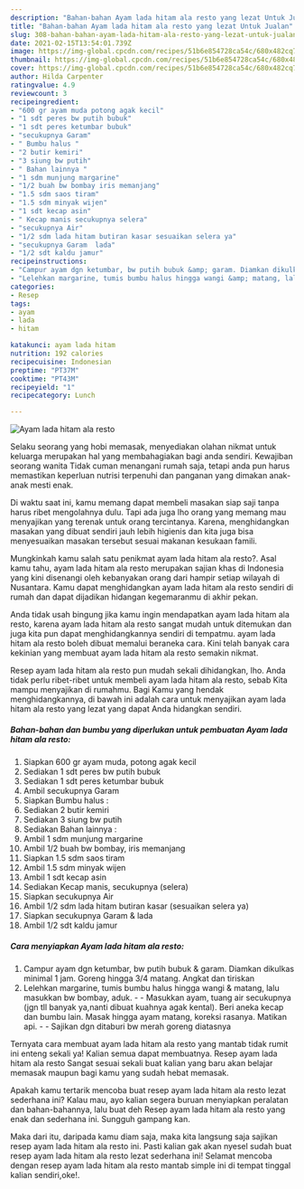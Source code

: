 ```yaml
---
description: "Bahan-bahan Ayam lada hitam ala resto yang lezat Untuk Jualan"
title: "Bahan-bahan Ayam lada hitam ala resto yang lezat Untuk Jualan"
slug: 308-bahan-bahan-ayam-lada-hitam-ala-resto-yang-lezat-untuk-jualan
date: 2021-02-15T13:54:01.739Z
image: https://img-global.cpcdn.com/recipes/51b6e854728ca54c/680x482cq70/ayam-lada-hitam-ala-resto-foto-resep-utama.jpg
thumbnail: https://img-global.cpcdn.com/recipes/51b6e854728ca54c/680x482cq70/ayam-lada-hitam-ala-resto-foto-resep-utama.jpg
cover: https://img-global.cpcdn.com/recipes/51b6e854728ca54c/680x482cq70/ayam-lada-hitam-ala-resto-foto-resep-utama.jpg
author: Hilda Carpenter
ratingvalue: 4.9
reviewcount: 3
recipeingredient:
- "600 gr ayam muda potong agak kecil"
- "1 sdt peres bw putih bubuk"
- "1 sdt peres ketumbar bubuk"
- "secukupnya Garam"
- " Bumbu halus "
- "2 butir kemiri"
- "3 siung bw putih"
- " Bahan lainnya "
- "1 sdm munjung margarine"
- "1/2 buah bw bombay iris memanjang"
- "1.5 sdm saos tiram"
- "1.5 sdm minyak wijen"
- "1 sdt kecap asin"
- " Kecap manis secukupnya selera"
- "secukupnya Air"
- "1/2 sdm lada hitam butiran kasar sesuaikan selera ya"
- "secukupnya Garam  lada"
- "1/2 sdt kaldu jamur"
recipeinstructions:
- "Campur ayam dgn ketumbar, bw putih bubuk &amp; garam. Diamkan dikulkas minimal 1 jam. Goreng hingga 3/4 matang. Angkat dan tiriskan"
- "Lelehkan margarine, tumis bumbu halus hingga wangi &amp; matang, lalu masukkan bw bombay, aduk.   Masukkan ayam, tuang air secukupnya (jgn tll banyak ya,nanti dibuat kuahnya agak kental). Beri aneka kecap dan bumbu lain. Masak hingga ayam matang, koreksi rasanya. Matikan api.   Sajikan dgn ditaburi bw merah goreng diatasnya"
categories:
- Resep
tags:
- ayam
- lada
- hitam

katakunci: ayam lada hitam 
nutrition: 192 calories
recipecuisine: Indonesian
preptime: "PT37M"
cooktime: "PT43M"
recipeyield: "1"
recipecategory: Lunch

---
```



![Ayam lada hitam ala resto](https://img-global.cpcdn.com/recipes/51b6e854728ca54c/680x482cq70/ayam-lada-hitam-ala-resto-foto-resep-utama.jpg)

Selaku seorang yang hobi memasak, menyediakan olahan nikmat untuk keluarga merupakan hal yang membahagiakan bagi anda sendiri. Kewajiban seorang  wanita Tidak cuman menangani rumah saja, tetapi anda pun harus memastikan keperluan nutrisi terpenuhi dan panganan yang dimakan anak-anak mesti enak.

Di waktu  saat ini, kamu memang dapat membeli masakan siap saji tanpa harus ribet mengolahnya dulu. Tapi ada juga lho orang yang memang mau menyajikan yang terenak untuk orang tercintanya. Karena, menghidangkan masakan yang dibuat sendiri jauh lebih higienis dan kita juga bisa menyesuaikan masakan tersebut sesuai makanan kesukaan famili. 



Mungkinkah kamu salah satu penikmat ayam lada hitam ala resto?. Asal kamu tahu, ayam lada hitam ala resto merupakan sajian khas di Indonesia yang kini disenangi oleh kebanyakan orang dari hampir setiap wilayah di Nusantara. Kamu dapat menghidangkan ayam lada hitam ala resto sendiri di rumah dan dapat dijadikan hidangan kegemaranmu di akhir pekan.

Anda tidak usah bingung jika kamu ingin mendapatkan ayam lada hitam ala resto, karena ayam lada hitam ala resto sangat mudah untuk ditemukan dan juga kita pun dapat menghidangkannya sendiri di tempatmu. ayam lada hitam ala resto boleh dibuat memalui beraneka cara. Kini telah banyak cara kekinian yang membuat ayam lada hitam ala resto semakin nikmat.

Resep ayam lada hitam ala resto pun mudah sekali dihidangkan, lho. Anda tidak perlu ribet-ribet untuk membeli ayam lada hitam ala resto, sebab Kita mampu menyajikan di rumahmu. Bagi Kamu yang hendak menghidangkannya, di bawah ini adalah cara untuk menyajikan ayam lada hitam ala resto yang lezat yang dapat Anda hidangkan sendiri.

<!--inarticleads1-->

##### Bahan-bahan dan bumbu yang diperlukan untuk pembuatan Ayam lada hitam ala resto:

1. Siapkan 600 gr ayam muda, potong agak kecil
1. Sediakan 1 sdt peres bw putih bubuk
1. Sediakan 1 sdt peres ketumbar bubuk
1. Ambil secukupnya Garam
1. Siapkan  Bumbu halus :
1. Sediakan 2 butir kemiri
1. Sediakan 3 siung bw putih
1. Sediakan  Bahan lainnya :
1. Ambil 1 sdm munjung margarine
1. Ambil 1/2 buah bw bombay, iris memanjang
1. Siapkan 1.5 sdm saos tiram
1. Ambil 1.5 sdm minyak wijen
1. Ambil 1 sdt kecap asin
1. Sediakan  Kecap manis, secukupnya (selera)
1. Siapkan secukupnya Air
1. Ambil 1/2 sdm lada hitam butiran kasar (sesuaikan selera ya)
1. Siapkan secukupnya Garam &amp; lada
1. Ambil 1/2 sdt kaldu jamur




<!--inarticleads2-->

##### Cara menyiapkan Ayam lada hitam ala resto:

1. Campur ayam dgn ketumbar, bw putih bubuk &amp; garam. Diamkan dikulkas minimal 1 jam. Goreng hingga 3/4 matang. Angkat dan tiriskan
1. Lelehkan margarine, tumis bumbu halus hingga wangi &amp; matang, lalu masukkan bw bombay, aduk.  -  - Masukkan ayam, tuang air secukupnya (jgn tll banyak ya,nanti dibuat kuahnya agak kental). Beri aneka kecap dan bumbu lain. Masak hingga ayam matang, koreksi rasanya. Matikan api.  -  - Sajikan dgn ditaburi bw merah goreng diatasnya




Ternyata cara membuat ayam lada hitam ala resto yang mantab tidak rumit ini enteng sekali ya! Kalian semua dapat membuatnya. Resep ayam lada hitam ala resto Sangat sesuai sekali buat kalian yang baru akan belajar memasak maupun bagi kamu yang sudah hebat memasak.

Apakah kamu tertarik mencoba buat resep ayam lada hitam ala resto lezat sederhana ini? Kalau mau, ayo kalian segera buruan menyiapkan peralatan dan bahan-bahannya, lalu buat deh Resep ayam lada hitam ala resto yang enak dan sederhana ini. Sungguh gampang kan. 

Maka dari itu, daripada kamu diam saja, maka kita langsung saja sajikan resep ayam lada hitam ala resto ini. Pasti kalian gak akan nyesel sudah buat resep ayam lada hitam ala resto lezat sederhana ini! Selamat mencoba dengan resep ayam lada hitam ala resto mantab simple ini di tempat tinggal kalian sendiri,oke!.

